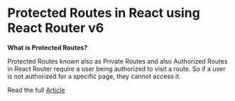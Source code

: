 # Protected Routes in React using React Router v6

**What is Protected Routes?**

Protected Routes known also as Private Routes and also Authorized Routes in React Router require a user being authorized to visit a route. So if a user is not authorized for a specific page, they cannot access it.


Read the full [Article](https://krython.com/post/protected-routes-in-react-using-react-router-v6)

